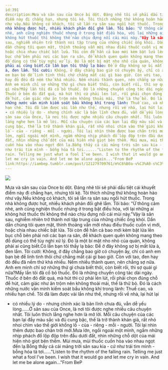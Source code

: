 ```yaml
---
id:391
description:Mưa và sân sau của Once bị dột. Đáng nhẽ tôi sẽ phải dấu tiệt cái khuyết
điểm này đi chẳng hạn, nhưng tôi kệ. Tôi thích những thứ không hoàn hảo
như vậy.Nếu không có khách, tôi sẽ lẩn ra sân sau ngồi hút thuốc. Trong
nhà không được hút, nhiều khách phản đối ghê lắm. Tôi bảo: "Ừ thông cảm
nhé, anh cũng nghiện thuốc nhưng ở trong bật điều hòa, với lại những ai
không hút thuốc thì không thể nào chịu đựng nổi cái mùi này."Vậy là sân
sau, nghiễm nhiên trở thành nơi tập trung của những chiếc ống khói. Dần
dần chúng tôi quen mặt, thỉnh thoảng vẫn mời nhau điếu thuốc cuốn vị mới,
hoặc chia nhau chiếc bật lửa. Tôi còn để hẳn cả bao mới kèm bật lửa lên
bục chỗ bên phải nơi các bạn ra sân, để khách quen quên không mang theo
đồ dùng có thể tùy nghi xử lý. Đó là một bí mật nho nhỏ của quán, không
phải ai cũng biết.Có lần bạn tôi thấy lạ bảo: Để ở đây không sợ bị mất lửa
à, đen lắm. Tôi cười: Không, ở đây chẳng bao giờ có chuyện ấy, chỉ có anh
em bạn bè để linh tinh thôi chứ chẳng mất cái gì bao giờ. Còn với tao, đen
hay đỏ đều đã nếm thử khá nhiều. Nếm nhiều thành quen, nên chẳng sợ nữa.
Anh em mình chỉ sợ những thứ gì chưa biết thôi, còn biết rồi, thì sợ quái
gì nữa?Mấy lần tôi đã cố bỏ thuốc. Đó là những chuyến công tác dài ngày.
Thuốc ở bên đó đắt quá, mà hút thì cứ phải lén lút, rồi phải chọn đúng chỗ
để hút, cảm giác như ăn trộm nên không thoải mái, thế là thử bỏ. Đó là cách
những nước văn minh kiểm soát bầu không khí trong lành: Thuế cao, và nhiều
hạn chế. Tôi đã làm được vài lần như thế, nhưng rồi về nhà, lại hút lại
- có nhiều lý do - nhưng chính xác là bản lĩnh chưa đủ, vẫn dễ yếu lòng......Ở
sân sau của Once, là nơi tôi được nghe nhiều câu chuyện nhất. Tôi luôn thích
lắng nghe hơn là mở lời. Mỗi câu chuyện của các bạn lại đầy màu sắc và đủ
cung bậc, thế là trở thành khán giả, rất nhỏ nhoi chìm vào thế giới khổng
lồ - của - riêng - mỗi - người. Tôi lại nhìn thêm được bao chân trời mới.Mưa
lớn, ngồi ngoài một mình, ngắm những nhịp phách đổ lộp độp trên đầu dưới
đất, nhìn những chỗ dột của mái hiên nhỏ giọt bên thềm. Mùi mưa, mùi thuốc
cuốn hòa vào nhau ngọt đến lạ.Bỗng thấy cả cái mảng trời sân sau kia - cứ
như trái tim mình - bỗng hóa tả tơi......"Listen to the rhythm of the falling
rain. Telling me just what a fool I’ve been. I wish that it would go and
let me cry in vain. And let me be alone again..."From BeP
link:https://iambep.tumblr.com/post/121279709761/m%C6%B0a-v%C3%A0-s%C3%A2n-sau-c%E1%BB%A7a-once-b%E1%BB%8B-d%E1%BB%99t-%C4%91%C3%A1ng-nh%E1%BA%BD-t%C3%B4i-s%E1%BA%BD
---
```


![](https://64.media.tumblr.com/418bcddab78be2f8f1113564a0ca6dc7/tumblr_npsgoqtkMx1u3a9rjo1_500.jpg)

Mưa và sân sau của Once bị dột. Đáng nhẽ tôi sẽ phải dấu tiệt cái khuyết
điểm này đi chẳng hạn, nhưng tôi kệ. Tôi thích những thứ không hoàn hảo
như vậy.Nếu không có khách, tôi sẽ lẩn ra sân sau ngồi hút thuốc. Trong
nhà không được hút, nhiều khách phản đối ghê lắm. Tôi bảo: "Ừ thông cảm
nhé, anh cũng nghiện thuốc nhưng ở trong bật điều hòa, với lại những ai
không hút thuốc thì không thể nào chịu đựng nổi cái mùi này."Vậy là sân
sau, nghiễm nhiên trở thành nơi tập trung của những chiếc ống khói. Dần
dần chúng tôi quen mặt, thỉnh thoảng vẫn mời nhau điếu thuốc cuốn vị mới,
hoặc chia nhau chiếc bật lửa. Tôi còn để hẳn cả bao mới kèm bật lửa lên
bục chỗ bên phải nơi các bạn ra sân, để khách quen quên không mang theo
đồ dùng có thể tùy nghi xử lý. Đó là một bí mật nho nhỏ của quán, không
phải ai cũng biết.Có lần bạn tôi thấy lạ bảo: Để ở đây không sợ bị mất lửa
à, đen lắm. Tôi cười: Không, ở đây chẳng bao giờ có chuyện ấy, chỉ có anh
em bạn bè để linh tinh thôi chứ chẳng mất cái gì bao giờ. Còn với tao, đen
hay đỏ đều đã nếm thử khá nhiều. Nếm nhiều thành quen, nên chẳng sợ nữa.
Anh em mình chỉ sợ những thứ gì chưa biết thôi, còn biết rồi, thì sợ quái
gì nữa?Mấy lần tôi đã cố bỏ thuốc. Đó là những chuyến công tác dài ngày.
Thuốc ở bên đó đắt quá, mà hút thì cứ phải lén lút, rồi phải chọn đúng chỗ
để hút, cảm giác như ăn trộm nên không thoải mái, thế là thử bỏ. Đó là cách
những nước văn minh kiểm soát bầu không khí trong lành: Thuế cao, và nhiều
hạn chế. Tôi đã làm được vài lần như thế, nhưng rồi về nhà, lại hút lại
- có nhiều lý do - nhưng chính xác là bản lĩnh chưa đủ, vẫn dễ yếu lòng......Ở
sân sau của Once, là nơi tôi được nghe nhiều câu chuyện nhất. Tôi luôn thích
lắng nghe hơn là mở lời. Mỗi câu chuyện của các bạn lại đầy màu sắc và đủ
cung bậc, thế là trở thành khán giả, rất nhỏ nhoi chìm vào thế giới khổng
lồ - của - riêng - mỗi - người. Tôi lại nhìn thêm được bao chân trời mới.Mưa
lớn, ngồi ngoài một mình, ngắm những nhịp phách đổ lộp độp trên đầu dưới
đất, nhìn những chỗ dột của mái hiên nhỏ giọt bên thềm. Mùi mưa, mùi thuốc
cuốn hòa vào nhau ngọt đến lạ.Bỗng thấy cả cái mảng trời sân sau kia - cứ
như trái tim mình - bỗng hóa tả tơi......"Listen to the rhythm of the falling
rain. Telling me just what a fool I’ve been. I wish that it would go and
let me cry in vain. And let me be alone again..."From BeP
